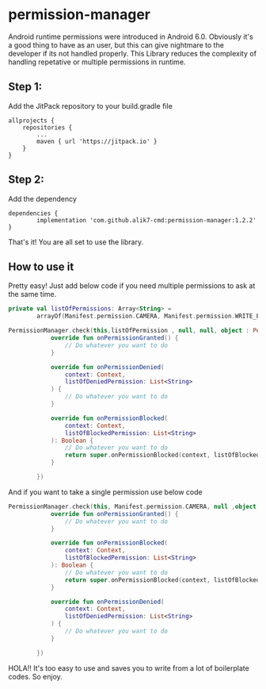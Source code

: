 # permission-manager
Android runtime permissions were introduced in Android 6.0. Obviously it's a good thing to have as an user, but this can give nightmare to the developer if its not handled properly.
This Library reduces the complexity of handling repetative or multiple permissions in runtime.

## Step 1:
Add the JitPack repository to your build.gradle file

```
allprojects {
	repositories {
		...
		maven { url 'https://jitpack.io' }
	}
}
```

## Step 2:
Add the dependency

```
dependencies {
        implementation 'com.github.alik7-cmd:permission-manager:1.2.2'
}
```

That's it! You are all set to use the library.

## How to use it

Pretty easy! Just add below code if you need multiple permissions to ask at the same time.

``` kotlin
private val listOfPermissions: Array<String> =
        arrayOf(Manifest.permission.CAMERA, Manifest.permission.WRITE_EXTERNAL_STORAGE)

PermissionManager.check(this,listOfPermission , null, null, object : PermissionHandler(){
            override fun onPermissionGranted() {
                // Do whatever you want to do
            }

            override fun onPermissionDenied(
                context: Context,
                listOfDeniedPermission: List<String>
            ) {
                // Do whatever you want to do
            }

            override fun onPermissionBlocked(
                context: Context,
                listOfBlockedPermission: List<String>
            ): Boolean {
                // Do whatever you want to do
                return super.onPermissionBlocked(context, listOfBlockedPermission)
            }

        })
```

And if you want to take a single permission use below code

``` kotlin
PermissionManager.check(this, Manifest.permission.CAMERA, null ,object : PermissionHandler(){
            override fun onPermissionGranted() {
                // Do whatever you want to do
            }

            override fun onPermissionBlocked(
                context: Context,
                listOfBlockedPermission: List<String>
            ): Boolean {
                // Do whatever you want to do
                return super.onPermissionBlocked(context, listOfBlockedPermission)
            }

            override fun onPermissionDenied(
                context: Context,
                listOfDeniedPermission: List<String>
            ) {
                // Do whatever you want to do
            }

        })
```

HOLA!! It's too easy to use and saves you to write from a lot of boilerplate codes. So enjoy.  